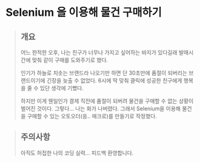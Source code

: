 # Selenium 을 이용해 물건 구매하기 
> ## 개요 
> 어느 한적한 오후, 나는 친구가 너무나 가지고 싶어하는 바지가 있다길래 발매시간에 맞춰 같이 구매를 도와주기로 했다.   
> 
> 인기가 하늘로 치솟는 브랜드라 나오기만 하면 단 30초만에 품절이 되버리는 브랜드이기에 긴장을 늦출 수 없었다. 6시에 딱 맞춰 클릭에 성공한 친구에게 행복을 줄 수 있단 생각에 기뻤다.    
> 
> 하지만 이게 웬일인가 결제 직전에 품절이 되버려 물건을 구매할 수 없는 상황이 벌어진 것이다. 그렇다... 나는 화가 나버렸다. 그래서 Selenium을 이용해 물건을 구매할 수 있는 오토오더(응.. 매크로)를 만들기로 작정했다. 

> ## 주의사항 
> 아직도 허접한 나의 코딩 실력... 피드백 환영합니다.
